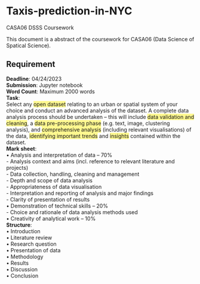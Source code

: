 # Taxis-prediction-in-NYC
CASA06 DSSS Coursework

This document is a abstract of the coursework for CASA06 (Data Science of Spatical Science).

## Requirement 
**Deadline**: 04/24/2023  
**Submission**: Jupyter notebook  
**Word Count**: Maximum 2000 words  
**Task**:   
Select any <span style="background:#fff88f">open dataset</span> relating to an urban or spatial system of your choice and conduct an advanced analysis of the dataset. A complete data analysis process should be undertaken – this will include <span style="background:#fff88f">data validation and cleaning</span>, a <span style="background:#fff88f">data pre-processing phase</span> (e.g. text, image, clustering analysis), and <span style="background:#fff88f">comprehensive analysis</span> (including relevant visualisations) of the data, <span style="background:#fff88f">identifying important trends</span> and <span style="background:#fff88f">insights</span> contained within the dataset.  
**Mark sheet**:  
• Analysis and interpretation of data – 70%   
	- Analysis context and aims (incl. reference to relevant literature and projects)   
	- Data collection, handling, cleaning and management  
	- Depth and scope of data analysis  
	- Appropriateness of data visualisation  
	- Interpretation and reporting of analysis and major findings  
	- Clarity of presentation of results   
• Demonstration of technical skills – 20%   
	- Choice and rationale of data analysis methods used   
• Creativity of analytical work – 10%    
**Structure**:   
• Introduction   
• Literature review   
• Research question   
• Presentation of data   
• Methodology   
• Results   
• Discussion  
• Conclusion  


